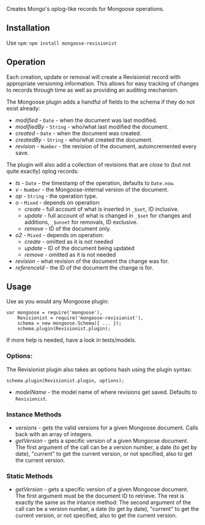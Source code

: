 Creates Mongo's oplog-like records for Mongoose operations.

## Installation
Use `npm`: `npm install mongoose-revisionist`

## Operation
Each creation, update or removal will create a Revisionist record with appropriate versioning information.  This allows for easy tracking of changes to records through time as well as providing an auditing mechanism.

The Mongoose plugin adds a handful of fields to the schema if they do not exist already:

- *modified* - `Date` - when the document was last modified.
- *modifiedBy* - `String` - who/what last modified the document.
- *created* - `Date` - when the document was created.
- *createdBy* - `String` - who/what created the document.
- *revision* - `Number` - the revision of the document, autoincremented every save.

The plugin will also add a collection of revisions that are _close_ to (but not quite exactly) oplog records:

- *ts* - `Date` - the timestamp of the operation, defaults to `Date.now`.
- *v* - `Number` - the Mongoose-internal version of the document.
- *op* - `String` - the operation type.
- *o* - `Mixed` - depends on operation:
    - *create* - full account of what is inserted in `_$set`, ID inclusive.
    - *update* - full account of what is changed in `_$set` for changes and additions, `_$unset` for removals, ID exclusive.
    - *remove* - ID of the document only.
- *o2* - `Mixed` - depends on operation:
    - *create* - omitted as it is not needed
    - *update* - ID of the document being updated
    - *remove* - omitted as it is not needed
- *revision* - what revision of the document the change was for.
- *referenceId* - the ID of the document the change is for.

## Usage
Use as you would any Mongoose plugin:

    var mongoose = require('mongoose'),
        Revisionist = require('mongoose-revisionist'),
        schema = new mongoose.Schema({ ... });
        schema.plugin(Revisionist.plugin);

If more help is needed, have a look in tests/models.

### Options:
The Revisionist plugin also takes an options hash using the plugin syntax:

    schema.plugin(Revisionist.plugin, options);

- *modelName* - the model name of where revisions get saved.  Defaults to `Revisionist`.

### Instance Methods

- *versions* - gets the valid versions for a given Mongoose document.  Calls back with an array of integers.
- *getVersion* - gets a specific version of a given Mongoose document.  The first argument of the call can be a version number, a date (to get by date), "current" to get the current version, or not specified, also to get the current version.

### Static Methods

- *getVersion* - gets a specific version of a given Mongoose document.  The first argument must be the document ID to retrieve.  The rest is exactly the same as the intance method: The second argument of the call can be a version number, a date (to get by date), "current" to get the current version, or not specified, also to get the current version.


